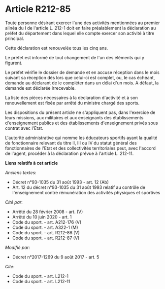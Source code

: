 # Article R212-85

Toute personne désirant exercer l'une des activités mentionnées au premier alinéa du I de l'article L. 212-1 doit en faire
préalablement la déclaration au préfet du département dans lequel elle compte exercer son activité à titre principal. 

Cette déclaration est renouvelée tous les cinq ans. 

Le préfet est informé de tout changement de l'un des éléments qui y figurent. 

Le préfet vérifie le dossier de demande et en accuse réception dans le mois suivant sa réception dès lors que celui-ci est
complet, ou, le cas échéant, demande au déclarant de le compléter dans un délai d'un mois. A défaut, la demande est déclarée
irrecevable. 

La liste des pièces nécessaires à la déclaration d'activité et à son renouvellement est fixée par arrêté du ministre chargé
des sports. 

Les dispositions du présent article ne s'appliquent pas, dans l'exercice de leurs missions, aux militaires et aux enseignants
des établissements d'enseignement publics et des établissements d'enseignement privés sous contrat avec l'Etat. 

L'autorité administrative qui nomme les éducateurs sportifs ayant la qualité de fonctionnaire relevant du titre II, III ou IV
du statut général des fonctionnaires de l'Etat et des collectivités territoriales peut, avec l'accord de l'agent, procéder à
la déclaration prévue à l'article L. 212-11.

**Liens relatifs à cet article**

_Anciens textes_:

  - Décret n°93-1035 du 31 août 1993 - art. 12 (Ab)
  - Art. 12 du décret n°93-1035 du 31 août 1993 relatif au contrôle de l'enseignement contre rémunération des activités physiques et sportives

_Cité par_:

  - Arrêté du 28 février 2008 - art. (V)
  - Arrêté du 10 juin 2020 - art. 1
  - Code du sport. - art. A212-176 (V)
  - Code du sport. - art. A322-1 (M)
  - Code du sport. - art. R212-86 (V)
  - Code du sport. - art. R212-87 (V)

_Modifié par_:

  - Décret n°2017-1269 du 9 août 2017 - art. 5

_Cite_:

  - Code du sport. - art. L212-1
  - Code du sport. - art. L212-11
